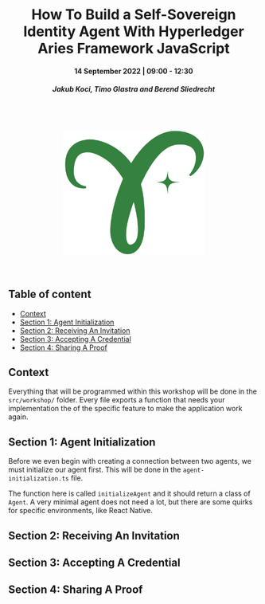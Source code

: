 <h1 align="center">How To Build a Self-Sovereign Identity Agent With Hyperledger Aries Framework JavaScript</h1>
<h4 align="center">14 September 2022 | 09:00 - 12:30</h4>
<h5 align="center">Jakub Koci, Timo Glastra and Berend Sliedrecht</h5>
<p align="center">
<br>
<br>
<br>
<img
  alt="Hyperledger Aries logo"
  src="https://raw.githubusercontent.com/hyperledger/aries-framework-javascript/aa31131825e3331dc93694bc58414d955dcb1129/images/aries-logo.png"
  height="250px"
/>
<br>
<br>
<br>
</p>

## Table of content

- [Context](#Context)
- [Section 1: Agent Initialization](#Section-1:-Agent-Initialization)
- [Section 2: Receiving An Invitation](#Section-2:-Receiving-An-Invitation)
- [Section 3: Accepting A Credential](#Section-3:-Accepting-A-Credential)
- [Section 4: Sharing A Proof](#Section-4:-Sharing-A-Proof)

## Context

Everything that will be programmed within this workshop will be done in the
`src/workshop/` folder. Every file exports a function that needs your
implementation the of the specific feature to make the application work again.

## Section 1: Agent Initialization

Before we even begin with creating a connection between two agents, we must
initialize our agent first. This will be done in the `agent-initialization.ts`
file.

The function here is called `initializeAgent` and it should return a class
of `Agent`. A very minimal agent does not need a lot, but there are some quirks
for specific environments, like React Native.

## Section 2: Receiving An Invitation

## Section 3: Accepting A Credential

## Section 4: Sharing A Proof
